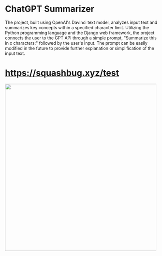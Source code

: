 # ChatGPT Summarizer

The project, built using OpenAI's Davinci text model, analyzes input text and summarizes key concepts within a specified character limit. Utilizing the Python programming language and the Django web framework, the project connects the user to the GPT API through a simple prompt, "Summarize this in x characters:" followed by the user's input. The prompt can be easily modified in the future to provide further explanation or simplification of the input text.

# https://squashbug.xyz/test

<img src="https://i.imgur.com/Lj0yFJS.png" width="500" height="550" />
